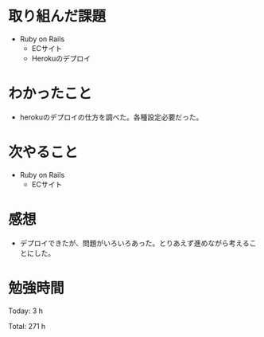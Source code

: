 # 取り組んだ課題

* Ruby on Rails
  * ECサイト
  * Herokuのデプロイ

# わかったこと

* herokuのデプロイの仕方を調べた。各種設定必要だった。

# 次やること

* Ruby on Rails
  * ECサイト

# 感想

* デプロイできたが、問題がいろいろあった。とりあえず進めながら考えることにした。

# 勉強時間

Today: 3 h

Total: 271 h
